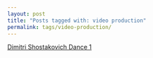 ```yaml
---
layout: post
title: "Posts tagged with: video production"
permalink: tags/video-production/
---
```

[Dimitri Shostakovich Dance 1](/2012/01/dimitri-shostakovich-dance-1)
